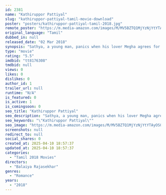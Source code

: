 ```yaml
---
id: 2381
name: "Kathiruppor Pattiyal"
slug: "kathiruppor-pattiyal-tamil-movie-download"
poster: "posters/kathiruppor-pattiyal-tamil-2018.jpg"
remote_poster: "https://m.media-amazon.com/images/M/MV5BZTQ1MjYzNjYtYTAyOS00NmIwLThiODgtOTI4ZDIxZWU5N2QzXkEyXkFqcGc@._V1_SX300.jpg"
original_language: "Tamil"
dubbed_in: null
released_date: "02 Mar 2018"
synopsis: "Sathya, a young man, panics when his lover Megha agrees for an arranged marriage as per her father's wish. Tension rises when an RPF officer arrests him when he is on his way to meet her."
type: "movie"
rating: "5.5"
imdbid: "tt8176308"
tmdbid: null
views: 0
likes: 0
dislikes: 0
author_id: 1
trailer_url: null
runtime: "N/A"
is_featured: 0
is_active: 1
is_comingsoon: 0
seo_title: "Kathiruppor Pattiyal"
seo_description: "Sathya, a young man, panics when his lover Megha agrees for an arranged marriage as per her father's wish. Tension rises when an RPF officer arrests him when he is on his way to meet her."
seo_keywords: "\"Kathiruppor Pattiyal\""
seo_image: "https://m.media-amazon.com/images/M/MV5BZTQ1MjYzNjYtYTAyOS00NmIwLThiODgtOTI4ZDIxZWU5N2QzXkEyXkFqcGc@._V1_SX300.jpg"
screenshots: null
redirect_to: null
social_shares: 0
created_at: 2025-04-10 18:57:37
updated_at: 2025-04-10 18:57:37
categories:
  - "Tamil 2018 Movies"
directors:
  - "Balaiya Rajasekhar"
genres:
  - "Romance"
years:
  - "2018"
---
```

